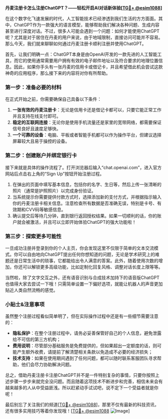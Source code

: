 **丹麦注册卡怎么注册ChatGPT？——轻松开启AI对话新体验[[TG💪+ @esim1088](https://t.me/s/esim1088)]**

在这个数字化飞速发展的时代，人工智能技术已经渗透到我们生活的方方面面。其中，ChatGPT作为一款强大的语言模型，能够帮助我们解决各种问题、生成内容甚至进行深度对话。不过，很多人可能会遇到一个问题：如何才能使用ChatGPT呢？尤其是对于居住在丹麦的用户来说，由于地域限制，直接访问可能并不容易。那么今天，我们就来聊聊如何通过丹麦注册卡顺利注册并使用ChatGPT。

首先，让我们明确一点：ChatGPT本身是由OpenAI开发的一款先进的人工智能工具，而它的使用通常需要用户拥有有效的电子邮件地址以及符合要求的地理位置信息。因此，如果你手头有一张丹麦的信用卡或借记卡，并且希望借此机会尝试这款神奇的应用程序，那么接下来的内容将对你有所帮助。

### 第一步：准备必要的材料

在正式开始之前，你需要确保自己具备以下条件：

1. **一张有效的丹麦注册卡**：无论是信用卡还是借记卡都可以，只要它能正常工作并且支持在线支付即可。
2. **稳定的互联网连接**：无论你是使用手机流量还是家里的宽带网络，都需要保证信号良好且速度足够快。
3. **一个可靠的设备**：电脑、平板或者智能手机都可以作为操作平台，但建议选择屏幕较大且易于操控的设备。

### 第二步：创建账户并绑定银行卡

接下来就是具体的操作流程了。打开浏览器后输入“chat.openai.com”，进入官方网站后点击右上角的“Sign Up”按钮开始注册过程。

1. 在弹出的页面中填写基本信息，包括你的名字、生日等，然后上传一张清晰的照片（通常是护照照片）以完成身份验证。
2. 当系统提示你需要提供付款方式时，选择添加新的支付方式，并根据指示输入你的丹麦注册卡相关信息。注意检查所有数据是否准确无误，特别是卡号、有效期和CVV码等敏感信息。
3. 确认提交后等待几分钟，直到银行返回授权结果。如果一切顺利的话，你的账户就会被激活，并且可以立即开始体验ChatGPT的强大功能啦！

### 第三步：探索更多可能性

一旦成功注册并登录到你的个人主页，你会发现这里不仅限于简单的文本交流模式。你可以自由地向ChatGPT提出任何你想知道的问题，无论是学术研究上的难题还是日常生活中的琐事，它都能给出令人满意的答案。此外，随着使用次数的增加，你还可以解锁更多高级功能，比如定制化回复风格、调整对话长度上限等等。

当然啦，除了文字交互之外，还有语音识别与合成技术加持下的语音版ChatGPT也值得大家去尝试一下哦！只需简单设置一下偏好选项，就能让机器人的声音更加贴近人类自然流畅的感觉。

### 小贴士&注意事项

虽然整个注册过程看似简单明了，但在实际操作过程中还是有一些细节需要注意的：

- **隐私保护**：在整个注册过程中，请务必妥善保管好自己的个人信息，避免泄露给不可信的第三方机构；
- **费用说明**：尽管部分基础服务是免费提供的，但如果超出一定额度的话，则可能产生额外收费，请提前了解清楚相关条款以免造成不必要的经济损失；
- **技术支持**：如果在使用期间遇到了任何问题，都可以随时联系客服团队寻求帮助，他们会尽力协助解决问题。

总之，借助丹麦注册卡注册ChatGPT并不是一件特别复杂的事情，只要你按照上述步骤一步步来就完全没问题。而且随着这项技术不断进步和完善，相信未来会有越来越多的人从中受益匪浅。所以赶紧动手试试吧，说不定下一个受益者就是你呢！

最后别忘了关注我们的频道[[TG💪+ @esim1088](https://t.me/s/esim1088)]，那里不仅有最新的科技资讯，还有很多实用技巧等着你发现哦！[[TG💪+ @esim1088](https://t.me/s/esim1088) ![Image](https://i.postimg.cc/4NQfJmqS/Snipaste-2025-05-13-00-14-12.png)]